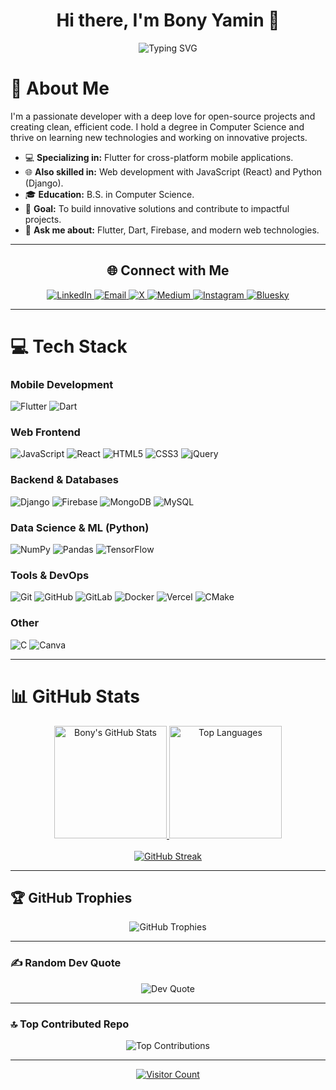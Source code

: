 <!-- Header with Dynamic Typing -->
<div align="center">
  <h1>Hi there, I'm Bony Yamin 👋</h1>
  <p>
    <img src="https://readme-typing-svg.demolab.com?font=Fira+Code&size=22&duration=3000&pause=1000&color=3A79C9&center=true&vCenter=true&width=450&lines=Passionate+Developer;Flutter+Specialist;Open-Source+Enthusiast;Python+%26+JavaScript+Coder" alt="Typing SVG"/>
  </p>
</div>

<!-- About Me Section -->
# 💫 About Me
I'm a passionate developer with a deep love for open-source projects and creating clean, efficient code. I hold a degree in Computer Science and thrive on learning new technologies and working on innovative projects.

- 💻 **Specializing in:** Flutter for cross-platform mobile applications.
- 🌐 **Also skilled in:** Web development with JavaScript (React) and Python (Django).
- 🎓 **Education:** B.S. in Computer Science.
- 🚀 **Goal:** To build innovative solutions and contribute to impactful projects.
- 💬 **Ask me about:** Flutter, Dart, Firebase, and modern web technologies.

---

<!-- Social Links -->
<div align="center">
  <h2>🌐 Connect with Me</h2>
  <!-- Using style=for-the-badge for a bold, clean look that works well on light backgrounds -->
  <a href="https://linkedin.com/in/bonyyamin" target="_blank">
    <img src="https://img.shields.io/badge/LinkedIn-%230077B5.svg?style=for-the-badge&logo=linkedin&logoColor=white" alt="LinkedIn"/>
  </a>
  <a href="mailto:bonyyamin1997@gmail.com" target="_blank">
    <img src="https://img.shields.io/badge/Email-D14836?style=for-the-badge&logo=gmail&logoColor=white" alt="Email"/>
  </a>
  <a href="https://x.com/bonyyamin" target="_blank">
    <img src="https://img.shields.io/badge/X-000000.svg?style=for-the-badge&logo=X&logoColor=white" alt="X"/>
  </a>
  <a href="https://medium.com/@bonyyamin" target="_blank">
    <img src="https://img.shields.io/badge/Medium-12100E?style=for-the-badge&logo=medium&logoColor=white" alt="Medium"/>
  </a>
  <a href="https://instagram.com/bonyyaminn" target="_blank">
    <img src="https://img.shields.io/badge/Instagram-%23E4405F.svg?style=for-the-badge&logo=Instagram&logoColor=white" alt="Instagram"/>
  </a>
  <a href="https://bsky.app/profile/bonyyamin.bsky.social" target="_blank">
    <img src="https://img.shields.io/badge/Bluesky-0285FF?style=for-the-badge&logo=bluesky&logoColor=%23FFFFFF" alt="Bluesky"/>
  </a>
</div>

---

<!-- Tech Stack Section - Categorized -->
# 💻 Tech Stack

### Mobile Development
![Flutter](https://img.shields.io/badge/Flutter-%2302569B.svg?style=for-the-badge&logo=Flutter&logoColor=white)
![Dart](https://img.shields.io/badge/dart-%230175C2.svg?style=for-the-badge&logo=dart&logoColor=white)

### Web Frontend
![JavaScript](https://img.shields.io/badge/javascript-%23323330.svg?style=for-the-badge&logo=javascript&logoColor=%23F7DF1E)
![React](https://img.shields.io/badge/react-%2320232a.svg?style=for-the-badge&logo=react&logoColor=%2361DAFB)
![HTML5](https://img.shields.io/badge/html5-%23E34F26.svg?style=for-the-badge&logo=html5&logoColor=white)
![CSS3](https://img.shields.io/badge/css3-%231572B6.svg?style=for-the-badge&logo=css3&logoColor=white)
![jQuery](https://img.shields.io/badge/jquery-%230769AD.svg?style=for-the-badge&logo=jquery&logoColor=white)

### Backend & Databases
![Django](https://img.shields.io/badge/django-%23092E20.svg?style=for-the-badge&logo=django&logoColor=white)
![Firebase](https://img.shields.io/badge/firebase-%23039BE5.svg?style=for-the-badge&logo=firebase)
![MongoDB](https://img.shields.io/badge/MongoDB-%234ea94b.svg?style=for-the-badge&logo=mongodb&logoColor=white)
![MySQL](https://img.shields.io/badge/mysql-4479A1.svg?style=for-the-badge&logo=mysql&logoColor=white)

### Data Science & ML (Python)
![NumPy](https://img.shields.io/badge/numpy-%23013243.svg?style=for-the-badge&logo=numpy&logoColor=white)
![Pandas](https://img.shields.io/badge/pandas-%23150458.svg?style=for-the-badge&logo=pandas&logoColor=white)
![TensorFlow](https://img.shields.io/badge/TensorFlow-%23FF6F00.svg?style=for-the-badge&logo=TensorFlow&logoColor=white)

### Tools & DevOps
![Git](https://img.shields.io/badge/git-%23F05033.svg?style=for-the-badge&logo=git&logoColor=white)
![GitHub](https://img.shields.io/badge/github-%23121011.svg?style=for-the-badge&logo=github&logoColor=white)
![GitLab](https://img.shields.io/badge/gitlab-%23181717.svg?style=for-the-badge&logo=gitlab&logoColor=white)
![Docker](https://img.shields.io/badge/docker-%230db7ed.svg?style=for-the-badge&logo=docker&logoColor=white)
![Vercel](https://img.shields.io/badge/vercel-%23000000.svg?style=for-the-badge&logo=vercel&logoColor=white)
![CMake](https://img.shields.io/badge/CMake-%23008FBA.svg?style=for-the-badge&logo=cmake&logoColor=white)

### Other
![C](https://img.shields.io/badge/c-%2300599C.svg?style=for-the-badge&logo=c&logoColor=white)
![Canva](https://img.shields.io/badge/Canva-%2300C4CC.svg?style=for-the-badge&logo=Canva&logoColor=white)

---

<!-- GitHub Stats Section -->
# 📊 GitHub Stats

<div align="center">
  <!-- Using github_light theme and hide_border=true for a clean light mode look -->
  <!-- Side-by-side layout for better space utilization -->
  <a href="https://github.com/bonyyamin">
    <img src="https://github-readme-stats.vercel.app/api?username=bonyyamin&theme=github_light&hide_border=true&include_all_commits=true&count_private=true&show_icons=true" alt="Bony's GitHub Stats" height="180"/>
  </a>
  <a href="https://github.com/bonyyamin">
    <img src="https://github-readme-stats.vercel.app/api/top-langs/?username=bonyyamin&theme=github_light&hide_border=true&include_all_commits=true&count_private=true&layout=compact&langs_count=8" alt="Top Languages" height="180"/>
  </a>
</div>
<br>
<div align="center">
  <!-- Using 'light' or 'buefy' theme for the streak stats -->
  <a href="https://github.com/bonyyamin">
     <img src="https://nirzak-streak-stats.vercel.app/?user=bonyyamin&theme=light&hide_border=true&border_radius=5" alt="GitHub Streak" />
  </a>
</div>

---

<!-- Trophies -->
## 🏆 GitHub Trophies
<div align="center">
  <!-- Using 'flat' theme and removing frame/bg for clean integration -->
  <img src="https://github-profile-trophy.vercel.app/?username=bonyyamin&theme=flat&no-frame=true&no-bg=true&margin-w=5&margin-h=5&column=6" alt="GitHub Trophies"/>
</div>

---

<!-- Random Dev Quote -->
### ✍️ Random Dev Quote
<div align="center">
  <!-- Changed theme from tokyonight to light -->
  <img src="https://quotes-github-readme.vercel.app/api?type=horizontal&theme=light" alt="Dev Quote"/>
</div>

---

<!-- Top Contributions -->
### 🔝 Top Contributed Repo
<div align="center">
  <!-- Added theme=light, hide_border=true, and bg_color=ffffff -->
  <img src="https://github-contributor-stats.vercel.app/api?username=bonyyamin&limit=5&theme=light&combine_all_yearly_contributions=true&bg_color=ffffff&hide_border=true" alt="Top Contributions"/>
</div>

---

<!-- Visitor Count -->
<div align="center">
  <a href="https://visitcount.itsvg.in">
    <img src="https://visitcount.itsvg.in/api?id=bonyyamin&icon=0&color=0&label=Profile+Views" alt="Visitor Count"/>
  </a>
</div>
